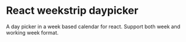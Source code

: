 # React weekstrip daypicker
A day picker in a week based calendar for react. Support both week and working week format.
